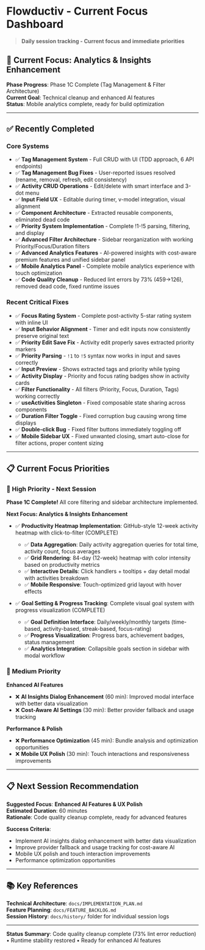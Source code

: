 # Flowductiv - Current Focus Dashboard

> **Daily session tracking - Current focus and immediate priorities**

## 🎯 **Current Focus: Analytics & Insights Enhancement**

**Phase Progress**: Phase 1C Complete (Tag Management & Filter Architecture)  
**Current Goal**: Technical cleanup and enhanced AI features  
**Status**: Mobile analytics complete, ready for build optimization

---

## ✅ **Recently Completed**

### **Core Systems**
- ✅ **Tag Management System** - Full CRUD with UI (TDD approach, 6 API endpoints)
- ✅ **Tag Management Bug Fixes** - User-reported issues resolved (rename, removal, refresh, edit consistency)
- ✅ **Activity CRUD Operations** - Edit/delete with smart interface and 3-dot menu
- ✅ **Input Field UX** - Editable during timer, v-model integration, visual alignment
- ✅ **Component Architecture** - Extracted reusable components, eliminated dead code
- ✅ **Priority System Implementation** - Complete !1-!5 parsing, filtering, and display
- ✅ **Advanced Filter Architecture** - Sidebar reorganization with working Priority/Focus/Duration filters
- ✅ **Advanced Analytics Features** - AI-powered insights with cost-aware premium features and unified sidebar panel
- ✅ **Mobile Analytics Panel** - Complete mobile analytics experience with touch optimization
- ✅ **Code Quality Cleanup** - Reduced lint errors by 73% (459→126), removed dead code, fixed runtime issues

### **Recent Critical Fixes**
- ✅ **Focus Rating System** - Complete post-activity 5-star rating system with inline UI
- ✅ **Input Behavior Alignment** - Timer and edit inputs now consistently preserve original text
- ✅ **Priority Edit Save Fix** - Activity edit properly saves extracted priority markers  
- ✅ **Priority Parsing** - `!1` to `!5` syntax now works in input and saves correctly
- ✅ **Input Preview** - Shows extracted tags and priority while typing
- ✅ **Activity Display** - Priority and focus rating badges show in activity cards
- ✅ **Filter Functionality** - All filters (Priority, Focus, Duration, Tags) working correctly
- ✅ **useActivities Singleton** - Fixed composable state sharing across components
- ✅ **Duration Filter Toggle** - Fixed corruption bug causing wrong time displays
- ✅ **Double-click Bug** - Fixed filter buttons immediately toggling off
- ✅ **Mobile Sidebar UX** - Fixed unwanted closing, smart auto-close for filter actions, proper content sizing

---

## 📋 **Current Focus Priorities**

### **🎯 High Priority - Next Session**

**Phase 1C Complete!** All core filtering and sidebar architecture implemented.

**Next Focus: Analytics & Insights Enhancement**
- ✅ **Productivity Heatmap Implementation**: GitHub-style 12-week activity heatmap with click-to-filter (COMPLETE)
  - ✅ **Data Aggregation**: Daily activity aggregation queries for total time, activity count, focus averages
  - ✅ **Grid Rendering**: 84-day (12-week) heatmap with color intensity based on productivity metrics  
  - ✅ **Interactive Details**: Click handlers + tooltips + day detail modal with activities breakdown
  - ✅ **Mobile Responsive**: Touch-optimized grid layout with hover effects

- ✅ **Goal Setting & Progress Tracking**: Complete visual goal system with progress visualization (COMPLETE)
  - ✅ **Goal Definition Interface**: Daily/weekly/monthly targets (time-based, activity-based, streak-based, focus-rating)
  - ✅ **Progress Visualization**: Progress bars, achievement badges, status management
  - ✅ **Analytics Integration**: Collapsible goals section in sidebar with modal workflow

### **🎨 Medium Priority**

**Enhanced AI Features**
- ❌ **AI Insights Dialog Enhancement** (60 min): Improved modal interface with better data visualization
- ❌ **Cost-Aware AI Settings** (30 min): Better provider fallback and usage tracking

**Performance & Polish**
- ❌ **Performance Optimization** (45 min): Bundle analysis and optimization opportunities
- ❌ **Mobile UX Polish** (30 min): Touch interactions and responsiveness improvements


---

## **📋 Next Session Recommendation**

**Suggested Focus**: **Enhanced AI Features & UX Polish**  
**Estimated Duration**: 60 minutes  
**Rationale**: Code quality cleanup complete, ready for advanced features

**Success Criteria**:
- Implement AI insights dialog enhancement with better data visualization
- Improve provider fallback and usage tracking for cost-aware AI
- Mobile UX polish and touch interaction improvements
- Performance optimization opportunities

---

## 📚 **Key References**

**Technical Architecture**: `docs/IMPLEMENTATION_PLAN.md`  
**Feature Planning**: `docs/FEATURE_BACKLOG.md`  
**Session History**: `docs/history/` folder for individual session logs  

---

**Status Summary**: Code quality cleanup complete (73% lint error reduction) • Runtime stability restored • Ready for enhanced AI features